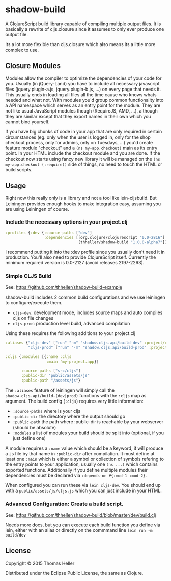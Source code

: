 # shadow-build

A ClojureScript build library capable of compiling multiple output files. It is basically a rewrite of cljs.closure since it assumes to only ever produce one output file.

Its a lot more flexible than cljs.closure which also means its a little more complex to use.

## Closure Modules

Modules allow the compiler to optimize the dependencies of your code for you. Usually (in jQuery-Land) you have to include all necessary javascript files (jquery.plugin-a.js, jquery.plugin-b.js, ...) on every page that needs it. This usually ends in loading all files all the time cause who knows whats needed and what not. With modules you'd group common functionality into a API namespace which serves as an entry point for the module. They are not like usual JavaScript modules though (RequireJS, AMD, ...), although they are similar except that they export names in their own which you cannot bind yourself.

If you have big chunks of code in your app that are only required in certain circumstances (eg. only when the user is logged in, only for the shop checkout process, only for admins, only on Tuesdays, ...) you'd create feature module "checkout" and a ```(ns my-app.checkout)``` main as its entry point. In your HTML include the checkout module and you are done. If the checkout now starts using fancy new library it will be managed on the ```(ns my-app.checkout (:require))``` side of things, no need to touch the HTML or build scripts.

## Usage

Right now this really only is a library and not a tool like lein-cljsbuild. But Leiningen provides enough hooks to make integration easy, assuming you are using Leiningen of course.

### Include the necessary options in your project.clj

```clojure
:profiles {:dev {:source-paths ["dev"]
                 :dependencies [[org.clojure/clojurescript "0.0-2816"]
                                [thheller/shadow-build "1.0.0-alpha7"]]}}
```

I recommend putting it into the :dev profile since you usually don't need it in production. You'll also need to provide ClojureScript itself. Currently the minimum required version is 0.0-2127 (avoid releases 2197-2263).

### Simple CLJS Build

See: https://github.com/thheller/shadow-build-example

shadow-build includes 2 common build configurations and we use leiningen to configure/execute them.

- ```cljs-dev```: development mode, includes source maps and auto compiles cljs on file changes
- ```cljs-prod```: production level build, advanced compilation

Using these requires the following additions to your project.clj

```clojure
:aliases {"cljs-dev" ["run" "-m" "shadow.cljs.api/build-dev" :project/cljs]
          "cljs-prod" ["run" "-m" "shadow.cljs.api/build-prod" :project/cljs]}
  
:cljs {:modules [{:name :cljs
                  :main 'my-project.app}]

       :source-paths ["src/cljs"]
       :public-dir "public/assets/js"
       :public-path "/assets/js"}
```

The ```:aliases``` feature of leiningen will simply call the ```shadow.cljs.api/build-(dev|prod)``` functions with the ```:cljs``` map as argument. The build config (```:cljs```) requires very little information:

- ```:source-paths``` where is your cljs
- ```:public-dir``` the directory where the output should go
- ```:public-path``` the path where :public-dir is reachable by your webserver (should be absolute)
- ```:modules``` a list of modules your build should be split into (optional, if you just define one)

A module requires a ```:name``` value which should be a keyword, it will produce a .js file by that name in ```:public-dir``` after compilation. It must define at least one ```:main``` which is either a symbol or collection of symbols refering to the entry points to your application, usually one ```(ns ...)``` which contains exported functions. Additionally if you define multiple modules their dependencies must be declared via ```:depends-on #{:mod-1 :mod-2}```.

When configured you can run these via ```lein cljs-dev```. You should end up with a ```public/assets/js/cljs.js``` which you can just include in your HTML.

### Advanced Configuration: Create a build script.

See: https://github.com/thheller/shadow-build/blob/master/dev/build.clj

Needs more docs, but you can execute each build function you define via lein, either with an alias or directly on the commmand line ```lein run -m build/dev```

## License

Copyright © 2015 Thomas Heller

Distributed under the Eclipse Public License, the same as Clojure.
